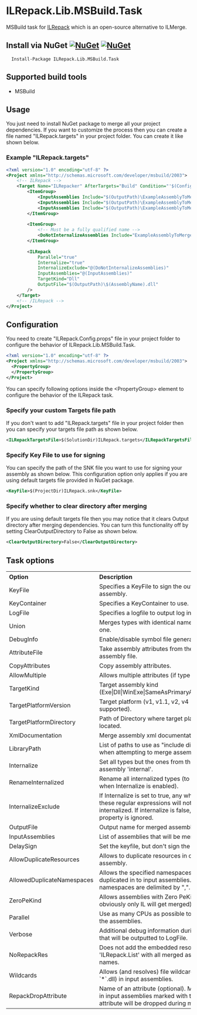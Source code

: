 # ILRepack.Lib.MSBuild.Task

MSBuild task for [ILRepack](https://github.com/gluck/il-repack) which is an open-source alternative to ILMerge.

## Install via NuGet [![NuGet](https://img.shields.io/nuget/v/ILRepack.Lib.MSBuild.Task.svg)](https://www.nuget.org/packages/ILRepack.Lib.MSBuild.Task/) [![NuGet](https://img.shields.io/nuget/dt/ILRepack.Lib.MSBuild.Task.svg)](https://www.nuget.org/packages/ILRepack.Lib.MSBuild.Task/)

      Install-Package ILRepack.Lib.MSBuild.Task

## Supported build tools

* MSBuild

## Usage

You just need to install NuGet package to merge all your project dependencies. If you want to customize the process then you can create a file named "ILRepack.targets" in your project folder. You can create it like shown below.

### Example "ILRepack.targets"

```xml
<?xml version="1.0" encoding="utf-8" ?>
<Project xmlns="http://schemas.microsoft.com/developer/msbuild/2003">
    <!-- ILRepack -->
    <Target Name="ILRepacker" AfterTargets="Build" Condition="'$(Configuration)' == 'Release'">
        <ItemGroup>
            <InputAssemblies Include="$(OutputPath)\ExampleAssemblyToMerge1.dll" />
            <InputAssemblies Include="$(OutputPath)\ExampleAssemblyToMerge2.dll" />
            <InputAssemblies Include="$(OutputPath)\ExampleAssemblyToMerge3.dll" />
        </ItemGroup>
    
        <ItemGroup>
            <!-- Must be a fully qualified name -->
            <DoNotInternalizeAssemblies Include="ExampleAssemblyToMerge3" />
        </ItemGroup>
    
        <ILRepack
            Parallel="true"
            Internalize="true"
            InternalizeExclude="@(DoNotInternalizeAssemblies)"
            InputAssemblies="@(InputAssemblies)"
            TargetKind="Dll"
            OutputFile="$(OutputPath)\$(AssemblyName).dll"
        />
    </Target>
    <!-- /ILRepack -->
</Project>
```

## Configuration

You need to create "ILRepack.Config.props" file in your project folder to configure the behavior of ILRepack.Lib.MSBuild.Task.

```xml
<?xml version="1.0" encoding="utf-8" ?>
<Project xmlns="http://schemas.microsoft.com/developer/msbuild/2003">
  <PropertyGroup>
  </PropertyGroup>
</Project>
```

You can specify following options inside the &lt;PropertyGroup&gt; element to configure the behavior of the ILRepack task.

### Specify your custom Targets file path

If you don't want to add "ILRepack.targets" file in your project folder then you can specify your targets file path as shown below.

```xml
<ILRepackTargetsFile>$(SolutionDir)ILRepack.targets</ILRepackTargetsFile>
```

### Specify Key File to use for signing

You can specify the path of the SNK file you want to use for signing your assembly as shown below. This configuration option only applies if you are using default targets file provided in NuGet package.

```xml
<KeyFile>$(ProjectDir)ILRepack.snk</KeyFile>
```

### Specify whether to clear directory after merging

If you are using default targets file then you may notice that it clears Output directory after merging dependencies. You can turn this functionality off by setting ClearOutputDirectory to False as shown below.

```xml
<ClearOutputDirectory>False</ClearOutputDirectory>
```

## Task options

<table border="0" cellpadding="3" cellspacing="0" width="90%" id="tasksTable">
    <tr>
        <th align="left" width="190">
            Option
        </th>
        <th align="left">
            Description
        </th>
    </tr>
    <tr>
        <td>
           KeyFile
        </td>
        <td>
            Specifies a KeyFile to sign the output assembly.
        </td>
    </tr>
    <tr>
        <td>
           KeyContainer
        </td>
        <td>
            Specifies a KeyContainer to use.
        </td>
    </tr>
    <tr>
        <td>
           LogFile
        </td>
        <td>
           Specifies a logfile to output log information.
        </td>
    </tr>
    <tr>
        <td>
           Union
        </td>
        <td>
           Merges types with identical names into one.
        </td>
    </tr>
    <tr>
        <td>
            DebugInfo
        </td>
        <td>
            Enable/disable symbol file generation.
        </td>
    </tr>
    <tr>
        <td>
            AttributeFile
        </td>
        <td>
            Take assembly attributes from the given assembly file.
        </td>
    </tr>
    <tr>
        <td>
            CopyAttributes
        </td>
        <td>
            Copy assembly attributes.
        </td>
    </tr>
    <tr>
        <td>
            AllowMultiple
        </td>
        <td>
            Allows multiple attributes (if type allows).
        </td>
    </tr>
    <tr>
        <td>
            TargetKind
        </td>
        <td>
            Target assembly kind (Exe|Dll|WinExe|SameAsPrimaryAssembly).
        </td>
    </tr>
    <tr>
        <td>
            TargetPlatformVersion
        </td>
        <td>
            Target platform (v1, v1.1, v2, v4 supported).
        </td>
    </tr>
    <tr>
        <td>
            TargetPlatformDirectory
        </td>
        <td>
            Path of Directory where target platform is located.
        </td>
    </tr>
    <tr>
        <td>
            XmlDocumentation
        </td>
        <td>
            Merge assembly xml documentation.
        </td>
    </tr>
    <tr>
        <td>
            LibraryPath
        </td>
        <td>
            List of paths to use as "include directories" when attempting to merge assemblies.
        </td>
    </tr>
    <tr>
        <td>
            Internalize
        </td>
        <td>
            Set all types but the ones from the first assembly 'internal'.
        </td>
    </tr>
    <tr>
        <td>
            RenameInternalized
        </td>
        <td>
            Rename all internalized types (to be used when Internalize is enabled).
        </td>
    </tr>
    <tr>
        <td>
            InternalizeExclude
        </td>
        <td>
            If Internalize is set to true, any which match these regular expressions will not be internalized. If internalize is false, then this property is ignored.
        </td>
    </tr>
    <tr>
        <td>
            OutputFile
        </td>
        <td>
            Output name for merged assembly.
        </td>
    </tr>
    <tr>
        <td>
            InputAssemblies
        </td>
        <td>
            List of assemblies that will be merged.
        </td>
    </tr>
    <tr>
        <td>
            DelaySign
        </td>
        <td>
            Set the keyfile, but don't sign the assembly.
        </td>
    </tr>
    <tr>
        <td>
            AllowDuplicateResources
        </td>
        <td>
            Allows to duplicate resources in output assembly.
        </td>
    </tr>
    <tr>
        <td>
            AllowedDuplicateNamespaces
        </td>
        <td>
            Allows the specified namespaces for being duplicated in to input assemblies. Multiple namespaces are delimited by ",".
        </td>
    </tr>
    <tr>
        <td>
            ZeroPeKind
        </td>
        <td>
            Allows assemblies with Zero PeKind (but obviously only IL will get merged).
        </td>
    </tr>
    <tr>
        <td>
            Parallel
        </td>
        <td>
            Use as many CPUs as possible to merge the assemblies.
        </td>
    </tr>
    <tr>
        <td>
            Verbose
        </td>
        <td>
            Additional debug information during merge that will be outputted to LogFile.
        </td>
    </tr>
    <tr>
        <td>
            NoRepackRes
        </td>
        <td>
            Does not add the embedded resource 'ILRepack.List' with all merged assembly names.
        </td>
    </tr>
    <tr>
        <td>
            Wildcards
        </td>
        <td>
            Allows (and resolves) file wildcards (e.g. `*`.dll) in input assemblies.
        </td>
    </tr>
    <tr>
        <td>
            RepackDropAttribute
        </td>
        <td>
            Name of an attribute (optional). Members in input assemblies marked with this attribute
            will be dropped during merging.
        </td>
    </tr>
</table>

